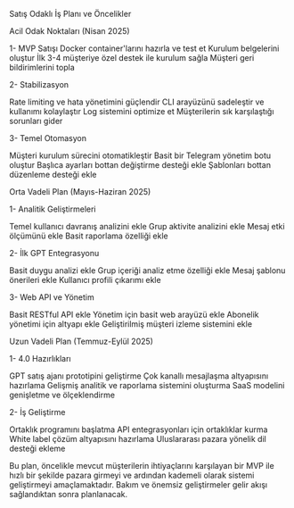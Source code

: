 Satış Odaklı İş Planı ve Öncelikler

Acil Odak Noktaları (Nisan 2025)

1- MVP Satışı
Docker container'larını hazırla ve test et
Kurulum belgelerini oluştur
İlk 3-4 müşteriye özel destek ile kurulum sağla
Müşteri geri bildirimlerini topla

2- Stabilizasyon

Rate limiting ve hata yönetimini güçlendir
CLI arayüzünü sadeleştir ve kullanımı kolaylaştır
Log sistemini optimize et
Müşterilerin sık karşılaştığı sorunları gider

3- Temel Otomasyon

Müşteri kurulum sürecini otomatikleştir
Basit bir Telegram yönetim botu oluştur
Başlıca ayarları bottan değiştirme desteği ekle
Şablonları bottan düzenleme desteği ekle


Orta Vadeli Plan (Mayıs-Haziran 2025)

1- Analitik Geliştirmeleri

Temel kullanıcı davranış analizini ekle
Grup aktivite analizini ekle
Mesaj etki ölçümünü ekle
Basit raporlama özelliği ekle

2- İlk GPT Entegrasyonu

Basit duygu analizi ekle
Grup içeriği analiz etme özelliği ekle
Mesaj şablonu önerileri ekle
Kullanıcı profili çıkarımı ekle

3- Web API ve Yönetim

Basit RESTful API ekle
Yönetim için basit web arayüzü ekle
Abonelik yönetimi için altyapı ekle
Geliştirilmiş müşteri izleme sistemini ekle

Uzun Vadeli Plan (Temmuz-Eylül 2025)

1- 4.0 Hazırlıkları

GPT satış ajanı prototipini geliştirme
Çok kanallı mesajlaşma altyapısını hazırlama
Gelişmiş analitik ve raporlama sistemini oluşturma
SaaS modelini genişletme ve ölçeklendirme

2- İş Geliştirme

Ortaklık programını başlatma
API entegrasyonları için ortaklıklar kurma
White label çözüm altyapısını hazırlama
Uluslararası pazara yönelik dil desteği ekleme

Bu plan, öncelikle mevcut müşterilerin ihtiyaçlarını karşılayan bir MVP ile hızlı bir şekilde pazara girmeyi ve ardından kademeli olarak sistemi geliştirmeyi amaçlamaktadır. Bakım ve önemsiz geliştirmeler gelir akışı sağlandıktan sonra planlanacak.